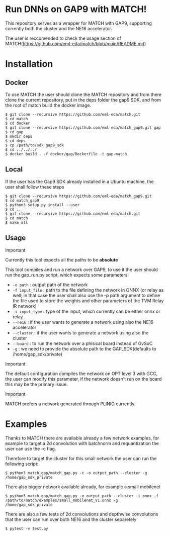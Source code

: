 # Run DNNs on GAP9 with MATCH!

This repository serves as a wrapper for MATCH with GAP9, supporting currently both the cluster and the NE16 accelerator.

The user is reccomended to check the usage section of MATCH(https://github.com/eml-eda/match/blob/main/README.md)

# Installation

## Docker

To use MATCH the user should clone the MATCH repository and from there clone the current repository, put in the deps folder the gap9 SDK, and from the root of match build the docker image.
```
$ git clone --recursive https://github.com/eml-eda/match.git
$ cd match
$ cd docker
$ git clone --recursive https://github.com/eml-eda/match_gap9.git gap
$ cd gap
$ mkdir deps
$ cd deps
$ cp /path/to/sdk gap9_sdk
$ cd ../../../
$ docker build . -f docker/gap/Dockerfile -t gap-match
```

## Local

If the user has the Gap9 SDK already installed in a Ubuntu machine, the user shall follow these steps
```
$ git clone --recursive https://github.com/eml-eda/match_gap9.git
$ cd match_gap9
$ python3 setup.py install --user
$ cd ..
$ git clone --recursive https://github.com/eml-eda/match.git
$ cd match
$ make all
```

## Usage

> [!IMPORTANT]
> Currently this tool expects all the paths to be **absolute**

This tool compiles and run a network over GAP9, to use it the user should run the gap_run.py script, which expects some parameters:
- `-o path` : output path of the network
- `-f input_file` : path to the file defining the network in ONNX (or relay as well; in that case the user shall also use the -p path argument to define the file used to store the weights and other parameters of the TVM Relay IR network)
- `-i input_type` : type of the input, which currently can be either onnx or relay
- `--ne16` : if the user wants to generate a network using also the NE16 accelerator
- `--cluster` : if the user wants to generate a network using also the cluster
- `--board` : to run the network over a phisical board instead of GvSoC
- `-g` : we need to provide the absolute path to the GAP_SDK(defaults to /home/gap_sdk/private)

> [!IMPORTANT]
> The default configuration compiles the network on OPT level 3 with GCC, the user can modify this parameter, if the network doesn't run on the board this may be the primary issue.

> [!IMPORTANT]
> MATCH prefers a network generated through PLINIO currently.

# Examples

Thanks to MATCH there are available already a few network examples, for example to target a 2d convolution with batchnorm and requantization the user can use the -c flag.

Therefore to target the cluster for this small network the user can run the following script:
```
$ python3 match_gap/match_gap.py -c -o output_path --cluster -g /home/gap_sdk_private
```

There also bigger network available already, for example a small mobilenet
```
$ python3 match_gap/match_gap.py -o output_path --cluster -i onnx -f /path/to/match/examples/small_mobilenet_V1.onnx -g /home/gap_sdk_private
```

There are also a few tests of 2d convolutions and depthwise convolutions that the user can run over both NE16 and the cluster separetely

```
$ pytest -v test.py
```
